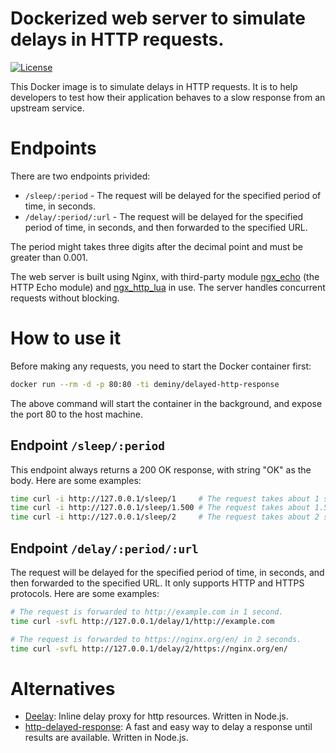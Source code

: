 # Dockerized web server to simulate delays in HTTP requests.
[![License](https://poser.pugx.org/deminy/docker-delayed-http-response/license.svg)](https://github.com/deminy/docker-delayed-http-response)

This Docker image is to simulate delays in HTTP requests. It is to help developers to test how their application behaves to a slow response from an upstream service.

# Endpoints

There are two endpoints privided:

* `/sleep/:period` - The request will be delayed for the specified period of time, in seconds.
* `/delay/:period/:url` - The request will be delayed for the specified period of time, in seconds, and then forwarded to the specified URL.

The period might takes three digits after the decimal point and must be greater than 0.001.

The web server is built using Nginx, with third-party module [ngx_echo][1] (the HTTP Echo module) and [ngx_http_lua][2] in use. The server handles concurrent requests without blocking.

# How to use it

Before making any requests, you need to start the Docker container first:

```bash
docker run --rm -d -p 80:80 -ti deminy/delayed-http-response
```

The above command will start the container in the background, and expose the port 80 to the host machine.

## Endpoint `/sleep/:period`

This endpoint always returns a 200 OK response, with string "OK" as the body. Here are some examples:

```bash
time curl -i http://127.0.0.1/sleep/1     # The request takes about 1 second to finish.
time curl -i http://127.0.0.1/sleep/1.500 # The request takes about 1.5 seconds to finish.
time curl -i http://127.0.0.1/sleep/2     # The request takes about 2 seconds to finish.
```

## Endpoint `/delay/:period/:url`

The request will be delayed for the specified period of time, in seconds, and then forwarded to the specified URL.
It only supports HTTP and HTTPS protocols. Here are some examples:

```bash
# The request is forwarded to http://example.com in 1 second.
time curl -svfL http://127.0.0.1/delay/1/http://example.com

# The request is forwarded to https://nginx.org/en/ in 2 seconds.
time curl -svfL http://127.0.0.1/delay/2/https://nginx.org/en/
```

# Alternatives

* [Deelay][3]: Inline delay proxy for http resources. Written in Node.js.
* [http-delayed-response][4]: A fast and easy way to delay a response until results are available. Written in Node.js.

[1]: https://github.com/openresty/echo-nginx-module
[2]: https://github.com/openresty/lua-nginx-module
[3]: https://github.com/biesiad/deelay
[4]: https://github.com/extrabacon/http-delayed-response
